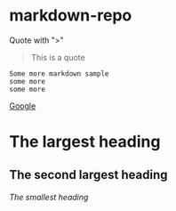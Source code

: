 # markdown-repo


Quote with ">"

> This is a quote


```
Some more markdown sample
some more
some more
```


[Google](https://google.com)


# The largest heading
## The second largest heading
###### The smallest heading


